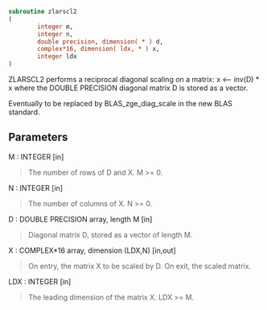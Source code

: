 ```fortran
subroutine zlarscl2
(
        integer m,
        integer n,
        double precision, dimension( * ) d,
        complex*16, dimension( ldx, * ) x,
        integer ldx
)
```

ZLARSCL2 performs a reciprocal diagonal scaling on a matrix:
x <-- inv(D) * x
where the DOUBLE PRECISION diagonal matrix D is stored as a vector.

Eventually to be replaced by BLAS_zge_diag_scale in the new BLAS
standard.

## Parameters
M : INTEGER [in]
> The number of rows of D and X. M >= 0.

N : INTEGER [in]
> The number of columns of X. N >= 0.

D : DOUBLE PRECISION array, length M [in]
> Diagonal matrix D, stored as a vector of length M.

X : COMPLEX*16 array, dimension (LDX,N) [in,out]
> On entry, the matrix X to be scaled by D.
> On exit, the scaled matrix.

LDX : INTEGER [in]
> The leading dimension of the matrix X. LDX >= M.
